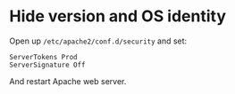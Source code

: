 # Hide version and OS identity

Open up `/etc/apache2/conf.d/security` and set:

    ServerTokens Prod
    ServerSignature Off

And restart Apache web server.
